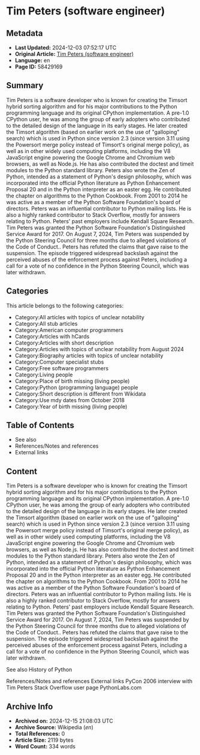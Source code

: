 # Tim Peters (software engineer)

## Metadata
- **Last Updated:** 2024-12-03 07:52:17 UTC
- **Original Article:** [Tim Peters (software engineer)](https://en.wikipedia.org/wiki/Tim_Peters_(software_engineer))
- **Language:** en
- **Page ID:** 58429169

## Summary
Tim Peters is a software developer who is known for creating the Timsort hybrid sorting algorithm and for his major contributions to the Python programming language and its original CPython implementation. A pre-1.0 CPython user, he was among the group of early adopters who contributed to the detailed design of the language in its early stages.
He later created the Timsort algorithm (based on earlier work on the use of "galloping" search) which is used in Python since version 2.3 (since version 3.11 using the Powersort merge policy instead of Timsort's original merge policy), as well as in other widely used computing platforms, including the V8 JavaScript engine powering the Google Chrome and Chromium web browsers, as well as Node.js. He has also contributed the doctest and timeit modules to the Python standard library.
Peters also wrote the Zen of Python, intended as a statement of Python's design philosophy, which was incorporated into the official Python literature as Python Enhancement Proposal 20 and in the Python interpreter as an easter egg. He contributed the chapter on algorithms to the Python Cookbook. From 2001 to 2014 he was active as a member of the Python Software Foundation's board of directors. Peters was an influential contributor to Python mailing lists. He is also a highly ranked contributor to Stack Overflow, mostly for answers relating to Python.
Peters' past employers include Kendall Square Research.
Tim Peters was granted the Python Software Foundation's Distinguished Service Award for 2017.
On August 7, 2024, Tim Peters was suspended by the Python Steering Council for three months due to alleged violations of the Code of Conduct.. Peters has refuted the claims that gave raise to the suspension. The episode triggered widespread backslash against the perceived abuses of the enforcement process against Peters, including a call for a vote of no confidence in the Python Steering Council, which was later withdrawn.

## Categories
This article belongs to the following categories:

- Category:All articles with topics of unclear notability
- Category:All stub articles
- Category:American computer programmers
- Category:Articles with hCards
- Category:Articles with short description
- Category:Articles with topics of unclear notability from August 2024
- Category:Biography articles with topics of unclear notability
- Category:Computer specialist stubs
- Category:Free software programmers
- Category:Living people
- Category:Place of birth missing (living people)
- Category:Python (programming language) people
- Category:Short description is different from Wikidata
- Category:Use mdy dates from October 2018
- Category:Year of birth missing (living people)

## Table of Contents

- See also
- References/Notes and references
- External links

## Content

Tim Peters is a software developer who is known for creating the Timsort hybrid sorting algorithm and for his major contributions to the Python programming language and its original CPython implementation. A pre-1.0 CPython user, he was among the group of early adopters who contributed to the detailed design of the language in its early stages.
He later created the Timsort algorithm (based on earlier work on the use of "galloping" search) which is used in Python since version 2.3 (since version 3.11 using the Powersort merge policy instead of Timsort's original merge policy), as well as in other widely used computing platforms, including the V8 JavaScript engine powering the Google Chrome and Chromium web browsers, as well as Node.js. He has also contributed the doctest and timeit modules to the Python standard library.
Peters also wrote the Zen of Python, intended as a statement of Python's design philosophy, which was incorporated into the official Python literature as Python Enhancement Proposal 20 and in the Python interpreter as an easter egg. He contributed the chapter on algorithms to the Python Cookbook. From 2001 to 2014 he was active as a member of the Python Software Foundation's board of directors. Peters was an influential contributor to Python mailing lists. He is also a highly ranked contributor to Stack Overflow, mostly for answers relating to Python.
Peters' past employers include Kendall Square Research.
Tim Peters was granted the Python Software Foundation's Distinguished Service Award for 2017.
On August 7, 2024, Tim Peters was suspended by the Python Steering Council for three months due to alleged violations of the Code of Conduct.. Peters has refuted the claims that gave raise to the suspension. The episode triggered widespread backslash against the perceived abuses of the enforcement process against Peters, including a call for a vote of no confidence in the Python Steering Council, which was later withdrawn.

See also
History of Python

References/Notes and references
External links
PyCon 2006 interview with Tim Peters
Stack Overflow user page
PythonLabs.com

## Archive Info
- **Archived on:** 2024-12-15 21:08:03 UTC
- **Archive Source:** Wikipedia (_en_)
- **Total References:** 0
- **Article Size:** 2119 bytes
- **Word Count:** 334 words
